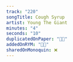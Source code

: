 ```yaml
---
track: "220"
songTitle: Cough Syrup
artist: Young The Giant
minutes: "4"
seconds: "10"
duplicatedOnPaper: "👍🏻"
addedOnRYM: "👍🏻"
sharedOnMonoquin: ❌
---
```

